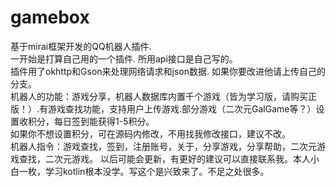 # gamebox
基于mirai框架开发的QQ机器人插件.  
一开始是打算自己用的一个插件.
所用api接口是自己写的。  
插件用了okhttp和Gson来处理网络请求和json数据.
如果你要改进他请上传自己的分支。  
机器人的功能：游戏分享，机器人数据库内置千个游戏（皆为学习版，请购买正版！）.有游戏查找功能，支持用户上传游戏.部分游戏（二次元GalGame等？）设置收积分，每日签到能获得1-5积分。  
如果你不想设置积分，可在源码内修改，不用找我修改接口，建议不改。  
机器人指令：游戏查找，签到，注册账号，关于，分享游戏，分享帮助，二次元游戏查找，二次元游戏。
以后可能会更新，有更好的建议可以直接联系我。本人小白一枚，学习kotlin根本没学。写这个是兴致来了。不足之处很多。
